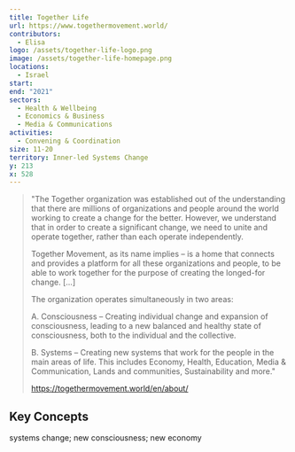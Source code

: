 ```yaml
---
title: Together Life
url: https://www.togethermovement.world/
contributors:
  - Elisa
logo: /assets/together-life-logo.png
image: /assets/together-life-homepage.png
locations:
  - Israel
start: 
end: "2021"
sectors:
  - Health & Wellbeing
  - Economics & Business
  - Media & Communications
activities:
  - Convening & Coordination
size: 11-20
territory: Inner-led Systems Change
y: 213
x: 528
---
```

> "The Together organization was established out of the understanding that there are millions of organizations and people around the world working to create a change for the better. However, we understand that in order to create a significant change, we need to unite and operate together, rather than each operate independently.
> 
> Together Movement, as its name implies – is a home that connects and provides a platform for all these organizations and people, to be able to work together for the purpose of creating the longed-for change. [...]
> 
> The organization operates simultaneously in two areas:
> 
> A. Consciousness – Creating individual change and expansion of consciousness,  leading to a new balanced and healthy state of consciousness, both to the individual and the collective.
> 
> B. Systems – Creating new systems that work for the people in the main areas of life. This includes Economy, Health, Education, Media & Communication, Lands and communities, Sustainability and more."
> 
> https://togethermovement.world/en/about/

## Key Concepts

systems change; new consciousness; new economy

